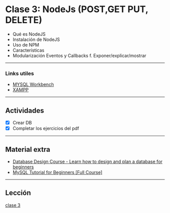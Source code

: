 # Clase 3: NodeJs (POST,GET PUT, DELETE)

- Qué es NodeJS
- Instalación de NodeJS
- Uso de NPM
- Características
- Modularización Eventos y Callbacks f. Exponer/explicar/mostrar

---

### Links utiles

- [MYSQL Workbench](https://dev.mysql.com/downloads/workbench/)
- [XAMPP](https://www.apachefriends.org/download.html)

---

## Actividades

- [x] Crear DB
- [x] Completar los ejercicios del pdf

---

## Material extra

- [Database Design Course - Learn how to design and plan a database for beginners](https://www.youtube.com/watch?v=ztHopE5Wnpc)
- [MySQL Tutorial for Beginners [Full Course]](https://youtu.be/7S_tz1z_5bA)

---

## Lección

[clase 3](https://centrodeelearning.zoom.us/rec/play/j7IkSKfkeNzLA4BcTbCABQ1cC6i9EctA-kQyVN-3c1ETTj-diP_NuN3gcwtsBHgZiRIF2lfgmCTvqMRj.dwsl-X0yEuLDPFTl?startTime=1629914566000&_x_zm_rtaid=GDDqQcs9S1Ga2D9c4cBrCA.1631047501484.ad96f5b4b2f060e512eef39bd6235714&_x_zm_rhtaid=515)
